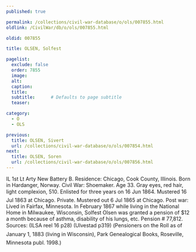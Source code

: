 ```yaml
---
published: true

permalink: /collections/civil-war-database/o/ols/007855.html
oldlink: /CivilWar/db/o/ols/007855.html

oldid: 007855

title: OLSEN, Solfest

pagelist:
  exclude: false
  order: 7855
  image: 
  alt:
  caption:
  title:
  subtitle:      # Defaults to page subtitle
  teaser:

category: 
  - O 
  - OLS

previous:
  title: OLSEN, Sivert
  url: /collections/civil-war-database/o/ols/007854.html  
next:
  title: OLSEN, Soren
  url: /collections/civil-war-database/o/ols/007856.html   
---
```

IL 1st Lt Arty New Battery B. Residence: Chicago, Cook County, Illinois. Born in Hardanger, Norway. Civil War: Shoemaker. Age 33. Gray eyes, red hair, light complexion, 5&#146;10&#148;. Enlisted for three years on 16 Jun 1864. Mustered 16 Jul 1863 at Chicago. Private. Mustered out 6 Jul 1865 at Chicago. Post war: Lived in Fairfax, Minnesota. In February 1867 while living in the National Home in Milwaukee, Wisconsin, Solfest Olsen was granted a pension of $12 a month because of asthma, disability of his lungs, etc. Pension # 77,812. Sources: (ILSA reel 16 p28) (Ulvestad p319) (&#147;Pensioners on the Roll as of January 1, 1883 (living in Wisconsin)&#148;, Park Genealogical Books, Roseville, Minnesota publ. 1998.)